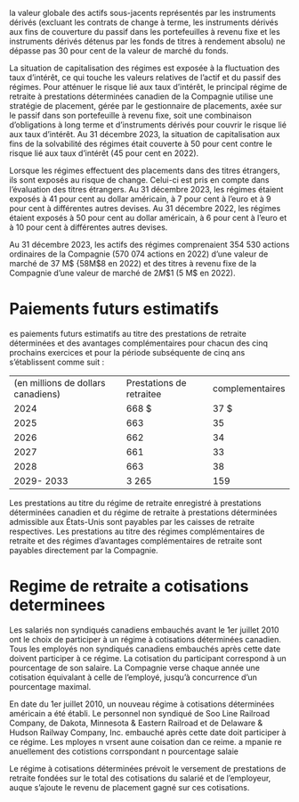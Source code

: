 la valeur globale des actifs sous-jacents représentés par les instruments dérivés (excluant les contrats de change à terme, les instruments dérivés aux fins de couverture du passif dans les portefeuilles à revenu fixe et les instruments dérivés détenus par les fonds de titres à rendement absolu) ne dépasse pas 30 pour cent de la valeur de marché du fonds.

La situation de capitalisation des régimes est exposée à la fluctuation des taux d’intérêt, ce qui touche les valeurs relatives de l’actif et du passif des régimes. Pour atténuer le risque lié aux taux d’intérêt, le principal régime de retraite à prestations déterminées canadien de la Compagnie utilise une stratégie de placement, gérée par le gestionnaire de placements, axée sur le passif dans son portefeuille à revenu fixe, soit une combinaison d’obligations à long terme et d’instruments dérivés pour couvrir le risque lié aux taux d’intérêt. Au 31 décembre 2023, la situation de capitalisation aux fins de la solvabilité des régimes était couverte à 50 pour cent contre le risque lié aux taux d’intérêt (45 pour cent en 2022).

Lorsque les régimes effectuent des placements dans des titres étrangers, ils sont exposés au risque de change. Celui-ci est pris en compte dans l’évaluation des titres étrangers. Au 31 décembre 2023, les régimes étaient exposés à 41 pour cent au dollar américain, à 7 pour cent à l’euro et à 9 pour cent à différentes autres devises. Au 31 décembre 2022, les régimes étaient exposés à 50 pour cent au dollar américain, à 6 pour cent à l’euro et à 10 pour cent à différentes autres devises.

Au 31 décembre 2023, les actifs des régimes comprenaient 354 530 actions ordinaires de la Compagnie (570 074 actions en 2022) d’une valeur de marché de 37 M\$ $\{ 5 8 \mathsf { M } \$ 8$ en 2022) et des titres à revenu fixe de la Compagnie d’une valeur de marché de $2 M \$ 1$ (5 M\$ en 2022).

# Paiements futurs estimatifs

es paiements futurs estimatifs au titre des prestations de retraite déterminées et des avantages complémentaires pour chacun des cinq prochains exercices et pour la période subséquente de cinq ans s’établissent comme suit :

<table><tr><td>(en millions de dollars canadiens)</td><td>Prestations de retraitee</td><td>complementaires</td></tr><tr><td>2024</td><td>668 $</td><td>37 $</td></tr><tr><td>2025</td><td>663</td><td>35</td></tr><tr><td>2026</td><td>662</td><td>34</td></tr><tr><td>2027</td><td>661</td><td>33</td></tr><tr><td>2028</td><td>663</td><td>38</td></tr><tr><td>2029- 2033</td><td>3 265</td><td>159</td></tr></table>

Les prestations au titre du régime de retraite enregistré à prestations déterminées canadien et du régime de retraite à prestations déterminées admissible aux États-Unis sont payables par les caisses de retraite respectives. Les prestations au titre des régimes complémentaires de retraite et des régimes d’avantages complémentaires de retraite sont payables directement par la Compagnie.

# Regime de retraite a cotisations determinees

Les salariés non syndiqués canadiens embauchés avant le 1er juillet 2010 ont le choix de participer à un régime à cotisations déterminées canadien. Tous les employés non syndiqués canadiens embauchés après cette date doivent participer à ce régime. La cotisation du participant correspond à un pourcentage de son salaire. La Compagnie verse chaque année une cotisation équivalant à celle de l’employé, jusqu’à concurrence d’un pourcentage maximal.

En date du 1er juillet 2010, un nouveau régime à cotisations déterminées américain a été établi. Le personnel non syndiqué de Soo Line Railroad Company, de Dakota, Minnesota & Eastern Railroad et de Delaware & Hudson Railway Company, Inc. embauché après cette date doit participer à ce régime. Les mployes n vrsent aune coisation dan ce reime. a mpanie re anuellement des cotistions corrspondant  n pourcentage  salaie

Le régime à cotisations déterminées prévoit le versement de prestations de retraite fondées sur le total des cotisations du salarié et de l’employeur, auque s’ajoute le revenu de placement gagné sur ces cotisations.
